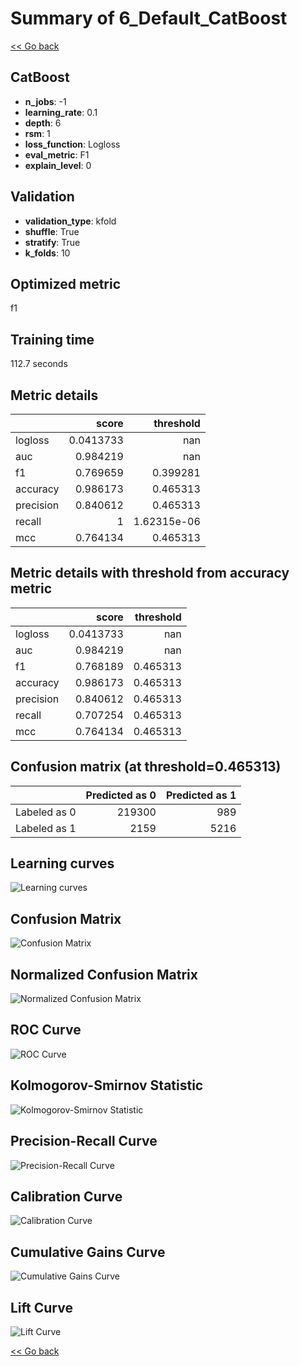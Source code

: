 # Summary of 6_Default_CatBoost

[<< Go back](../README.md)


## CatBoost
- **n_jobs**: -1
- **learning_rate**: 0.1
- **depth**: 6
- **rsm**: 1
- **loss_function**: Logloss
- **eval_metric**: F1
- **explain_level**: 0

## Validation
 - **validation_type**: kfold
 - **shuffle**: True
 - **stratify**: True
 - **k_folds**: 10

## Optimized metric
f1

## Training time

112.7 seconds

## Metric details
|           |     score |     threshold |
|:----------|----------:|--------------:|
| logloss   | 0.0413733 | nan           |
| auc       | 0.984219  | nan           |
| f1        | 0.769659  |   0.399281    |
| accuracy  | 0.986173  |   0.465313    |
| precision | 0.840612  |   0.465313    |
| recall    | 1         |   1.62315e-06 |
| mcc       | 0.764134  |   0.465313    |


## Metric details with threshold from accuracy metric
|           |     score |   threshold |
|:----------|----------:|------------:|
| logloss   | 0.0413733 |  nan        |
| auc       | 0.984219  |  nan        |
| f1        | 0.768189  |    0.465313 |
| accuracy  | 0.986173  |    0.465313 |
| precision | 0.840612  |    0.465313 |
| recall    | 0.707254  |    0.465313 |
| mcc       | 0.764134  |    0.465313 |


## Confusion matrix (at threshold=0.465313)
|              |   Predicted as 0 |   Predicted as 1 |
|:-------------|-----------------:|-----------------:|
| Labeled as 0 |           219300 |              989 |
| Labeled as 1 |             2159 |             5216 |

## Learning curves
![Learning curves](learning_curves.png)
## Confusion Matrix

![Confusion Matrix](confusion_matrix.png)


## Normalized Confusion Matrix

![Normalized Confusion Matrix](confusion_matrix_normalized.png)


## ROC Curve

![ROC Curve](roc_curve.png)


## Kolmogorov-Smirnov Statistic

![Kolmogorov-Smirnov Statistic](ks_statistic.png)


## Precision-Recall Curve

![Precision-Recall Curve](precision_recall_curve.png)


## Calibration Curve

![Calibration Curve](calibration_curve_curve.png)


## Cumulative Gains Curve

![Cumulative Gains Curve](cumulative_gains_curve.png)


## Lift Curve

![Lift Curve](lift_curve.png)



[<< Go back](../README.md)
